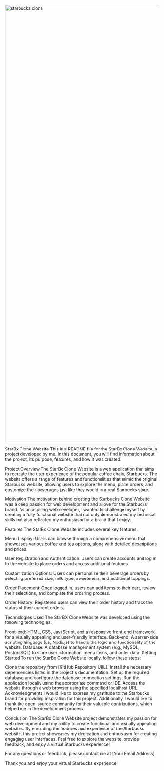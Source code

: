 
<img width="1431" alt="starbucks clone" src="https://github.com/Lillykay/StarBx/assets/121047683/37681f0e-7965-4e36-9f51-d9306bcd58bd">




StarBx Clone Website
This is a README file for the StarBx Clone Website, a project developed by me. In this document, you will find information about the project, its purpose, features, and how it was created.

Project Overview
The StarBx Clone Website is a web application that aims to recreate the user experience of the popular coffee chain, Starbucks. The website offers a range of features and functionalities that mimic the original Starbucks website, allowing users to explore the menu, place orders, and customize their beverages just like they would in a real Starbucks store.

Motivation
The motivation behind creating the Starbucks Clone Website was a deep passion for web development and a love for the Starbucks brand. As an aspiring web developer, I wanted to challenge myself by creating a fully functional website that not only demonstrated my technical skills but also reflected my enthusiasm for a brand that I enjoy.

Features
The StarBx Clone Website includes several key features:

Menu Display: Users can browse through a comprehensive menu that showcases various coffee and tea options, along with detailed descriptions and prices.

User Registration and Authentication: Users can create accounts and log in to the website to place orders and access additional features.

Customization Options: Users can personalize their beverage orders by selecting preferred size, milk type, sweeteners, and additional toppings.

Order Placement: Once logged in, users can add items to their cart, review their selections, and complete the ordering process.

Order History: Registered users can view their order history and track the status of their current orders.

Technologies Used
The StarBX Clone Website was developed using the following technologies:

Front-end: HTML, CSS, JavaScript, and a responsive front-end framework for a visually appealing and user-friendly interface.
Back-end: A server-side scripting language (Js, Node.js) to handle the logic and functionality of the website.
Database: A database management system (e.g., MySQL, PostgreSQL) to store user information, menu items, and order data.
Getting Started
To run the StarBx Clone Website locally, follow these steps:

Clone the repository from [GitHub Repository URL].
Install the necessary dependencies listed in the project's documentation.
Set up the required database and configure the database connection settings.
Run the application locally using the appropriate command or IDE.
Access the website through a web browser using the specified localhost URL.
Acknowledgments
I would like to express my gratitude to the Starbucks brand for providing inspiration for this project. Additionally, I would like to thank the open-source community for their valuable contributions, which helped me in the development process.

Conclusion
The StarBx Clone Website project demonstrates my passion for web development and my ability to create functional and visually appealing websites. By emulating the features and experience of the Starbucks website, this project showcases my dedication and enthusiasm for creating engaging user interfaces. Feel free to explore the website, provide feedback, and enjoy a virtual Starbucks experience!

For any questions or feedback, please contact me at [Your Email Address].

Thank you and enjoy your virtual Starbucks experience!
